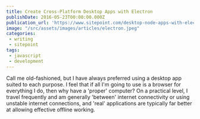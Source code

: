 ```yaml
---
title: Create Cross-Platform Desktop Apps with Electron
publishDate: 2016-05-23T00:00:00.000Z
publication_url: 'https://www.sitepoint.com/desktop-node-apps-with-electron/'
image: "/src/assets/images/articles/electron.jpeg"
categories:
 - writing
 - sitepoint
tags:
 - javascript
 - development
---
```


Call me old-fashioned, but I have always preferred using a desktop app suited to each purpose. I feel that if all I'm going to use is a browser for everything I do, then why have a 'proper' computer? On a practical level, I travel frequently and am generally 'between' internet connectivity or using unstable internet connections, and 'real' applications are typically far better at allowing effective offline working.
